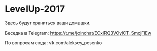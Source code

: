 # LevelUp-2017

Здесь будут храниться ваши домашки.

Беседка в Telegram: https://t.me/joinchat/ECxiRQ3VOylCT_SmcjFiEw

По вопросам сюда: vk.com/aleksey_pesenko
